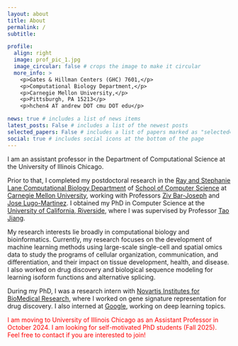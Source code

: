 ```yaml
---
layout: about
title: About
permalink: /
subtitle:

profile:
  align: right
  image: prof_pic_1.jpg
  image_circular: false # crops the image to make it circular
  more_info: >
    <p>Gates & Hillman Centers (GHC) 7601,</p>
    <p>Computational Biology Department,</p>
    <p>Carnegie Mellon University,</p>
    <p>Pittsburgh, PA 15213</p>
    <p>hchen4 AT andrew DOT cmu DOT edu</p>

news: true # includes a list of news items
latest_posts: False # includes a list of the newest posts
selected_papers: False # includes a list of papers marked as "selected={true}"
social: true # includes social icons at the bottom of the page
---
```


I am an assistant professor in the Department of Computational Science at the University of Illinois Chicago.

Prior to that, I completed my postdoctoral research in the [Ray and Stephanie Lane Computational Biology Department]() of [School of Computer Science](https://www.cs.cmu.edu/) at [Carnegie Mellon University](https://www.cmu.edu/), working with Professors [Ziv Bar-Joseph](https://www.cs.cmu.edu/~zivbj/) and [Jose Lugo-Martinez](https://www.andrew.cmu.edu/user/jlugomar/). I obtained my PhD in Computer Science at the [University of California, Riverside](https://www1.cs.ucr.edu/), where I was supervised by Professor [Tao Jiang](https://www.cs.ucr.edu/~jiang/).

My research interests lie broadly in computational biology and bioinformatics. Currently, my research focuses on the development of machine learning methods using large-scale single-cell and spatial omics data to study the programs of cellular organization, communication, and differentiation, and their impact on tissue development, health, and disease. I also worked on drug discovery and biological sequence modeling for learning isoform functions and alternative splicing.

During my PhD, I was a research intern with [Novartis Institutes for BioMedical Research](https://www.linkedin.com/company/novartis/), where I worked on gene signature representation for drug discovery. I also interned at [Google](https://www.linkedin.com/company/google/), working on deep learning topics.

<span style="color: red;">I am moving to University of Illinois Chicago as an Assistant Professor in October 2024. I am looking for self-motivated PhD students (Fall 2025). Feel free to contact if you are interested to join!</span>
